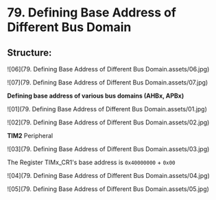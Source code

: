 # 79. Defining Base Address of Different Bus Domain



## Structure:

![06](79. Defining Base Address of Different Bus Domain.assets/06.jpg)

![07](79. Defining Base Address of Different Bus Domain.assets/07.jpg)



**Defining base address of various bus domains (AHBx, APBx)**

![01](79. Defining Base Address of Different Bus Domain.assets/01.jpg)

![02](79. Defining Base Address of Different Bus Domain.assets/02.jpg)

**TIM2** Peripheral

![03](79. Defining Base Address of Different Bus Domain.assets/03.jpg)

The Register TIMx_CR1's base address is `0x40000000` + `0x00`

![04](79. Defining Base Address of Different Bus Domain.assets/04.jpg)

![05](79. Defining Base Address of Different Bus Domain.assets/05.jpg)